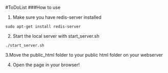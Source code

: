 #ToDoList
###How to use
1. Make sure you have redis-server installed 
```shell
sudo apt-get install redis-server
```
2. Start the local server with start_server.sh
```shell
./start_server.sh
```
3.Move the public_html folder to your public html folder on your webserver

4. Open the page in your browser!
